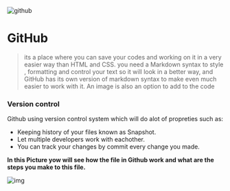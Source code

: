 ![github](https://pbs.twimg.com/media/Et8Nx58XcAIqGxS.png)
# GitHub
> its a place where you can save your codes and working on it in a very easier way than HTML and CSS.
> you need a Markdown syntax to style , formatting and control your text so it will look in a better way, and GitHub has its own version of markdown syntax to make even much easier to work with it.
> An image is also an option to add to the code 


### Version control
Github using version control system which will do alot of propreties such as:
* Keeping history of your files known as Snapshot.
* Let multiple developers work with eachother.
* You can track your changes by commit every change you made.

__In this Picture yow will see how the file in Github work and what are the steps you make to this file.__

![img](https://blog.udemy.com/wp-content/uploads/2015/08/image006.png)

